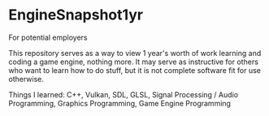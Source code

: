 # EngineSnapshot1yr
For potential employers

This repository serves as a way to view 1 year's worth of work learning and coding a game engine, nothing more.
It may serve as instructive for others who want to learn how to do stuff, but it is not complete software fit for use otherwise.

Things I learned: C++, Vulkan, SDL, GLSL, Signal Processing / Audio Programming, Graphics Programming, Game Engine Programming
